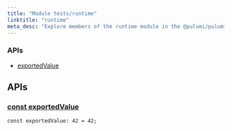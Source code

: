 ```yaml
---
title: "Module tests/runtime"
linktitle: "runtime"
meta_desc: "Explore members of the runtime module in the @pulumi/pulumi package."
---
```


<!-- WARNING: this page was generated by a tool. Do not edit it by hand. -->
<!-- To change it, please see https://github.com/pulumi/docs/tree/master/tools/tscdocgen. -->






<h3>APIs</h3>
<ul class="api">
    <li><a href="#exportedValue"><span class="symbol api"></span>exportedValue</a></li>
</ul>




<h2 id="apis">APIs</h2>
<h3 class="pdoc-module-header" id="exportedValue" data-link-title="exportedValue">
    <a href="https://github.com/pulumi/pulumi/blob/06d4dde8898b2a0de2c3c7ff8e45f97495b89d82/sdk/nodejs/tests/runtime/tsClosureCases.ts#L38">
        const <strong>exportedValue</strong>
    </a>
</h3>

<pre class="highlight"><code><span class='kd'>const</span> exportedValue: 42 = <span class='s2'>42</span>;</code></pre>
